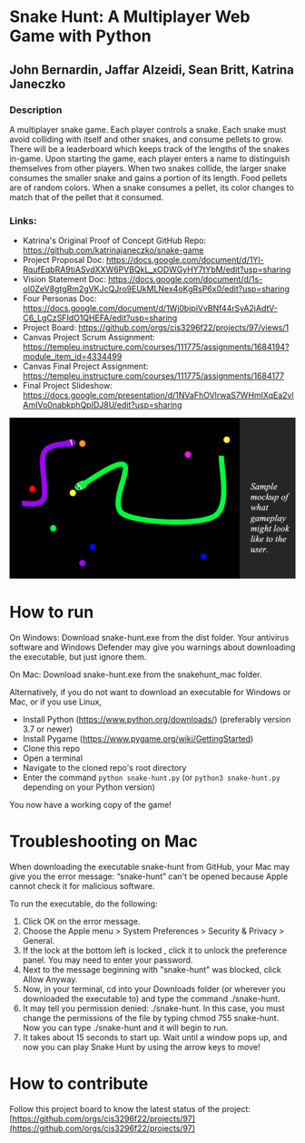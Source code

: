 # Snake Hunt: A Multiplayer Web Game with Python
## John Bernardin, Jaffar Alzeidi, Sean Britt, Katrina Janeczko

### Description
A multiplayer snake game. Each player controls a snake. Each snake must avoid colliding with itself and other snakes, and consume pellets to grow. There will be a leaderboard which keeps track of the lengths of the snakes in-game. Upon starting the game, each player enters a name to distinguish themselves from other players. When two snakes collide, the larger snake consumes the smaller snake and gains a portion of its length. Food pellets are of random colors. When a snake consumes a pellet, its color changes to match that of the pellet that it consumed.

### Links:
* Katrina's Original Proof of Concept GitHub Repo: https://github.com/katrinajaneczko/snake-game
* Project Proposal Doc: https://docs.google.com/document/d/1Yl-RqufEqbRA9tiASvdXXW6PVBQkL_xODWGyHY7tYbM/edit?usp=sharing
* Vision Statement Doc: https://docs.google.com/document/d/1s-oI0ZeV8gtgRm2gVKJcQJro9EUkMLNex4oKgRsP6x0/edit?usp=sharing
* Four Personas Doc: https://docs.google.com/document/d/1Wj0bjpiVvBNf44rSyA2jAdtV-C6_LgCzSFIdO1QHEFA/edit?usp=sharing
* Project Board: https://github.com/orgs/cis3296f22/projects/97/views/1
* Canvas Project Scrum Assignment: https://templeu.instructure.com/courses/111775/assignments/1684194?module_item_id=4334499
* Canvas Final Project Assignment: https://templeu.instructure.com/courses/111775/assignments/1684177
* Final Project Slideshow: https://docs.google.com/presentation/d/1NVaFhOVlrwaS7WHmIXqEa2vlAmIVo0nabkphQpIDJ8U/edit?usp=sharing

![Snake hunt screenshot](/mockup.png)

# How to run
On Windows:
Download snake-hunt.exe from the dist folder. Your antivirus software and Windows Defender may give you warnings about downloading the executable, but just ignore them. 

On Mac:
Download snake-hunt.exe from the snakehunt_mac folder. 

Alternatively, if you do not want to download an executable for Windows or Mac, or if you use Linux,

* Install Python (https://www.python.org/downloads/) (preferably version 3.7 or newer)
* Install Pygame (https://www.pygame.org/wiki/GettingStarted)
* Clone this repo
* Open a terminal
* Navigate to the cloned repo's root directory
* Enter the command `python snake-hunt.py` (or `python3 snake-hunt.py` depending on your Python version)

You now have a working copy of the game!

# Troubleshooting on Mac
When downloading the executable snake-hunt from GitHub, your Mac may give you the error message: “snake-hunt” can't be opened because Apple cannot check it for malicious software. 

To run the executable, do the following:
1. Click OK on the error message.
2. Choose the Apple menu  > System Preferences > Security & Privacy > General.
3. If the lock at the bottom left is locked , click it to unlock the preference panel. You may need to enter your password.
3.  Next to the message beginning with "snake-hunt" was blocked, click Allow Anyway.
4. Now, in your terminal, cd into your Downloads folder (or wherever you downloaded the executable to) and type the command ./snake-hunt. 
5. It may tell you permission denied: ./snake-hunt. In this case, you must change the permissions of the file by typing chmod 755 snake-hunt. Now you can type ./snake-hunt and it will begin to run.
6. It takes about 15 seconds to start up. Wait until a window pops up, and now you can play Snake Hunt by using the arrow keys to move!

# How to contribute
Follow this project board to know the latest status of the project: [https://github.com/orgs/cis3296f22/projects/97](https://github.com/orgs/cis3296f22/projects/97)  
